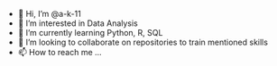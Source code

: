 - 👋 Hi, I’m @a-k-11
- 👀 I’m interested in Data Analysis
- 🌱 I’m currently learning Python, R, SQL
- 💞️ I’m looking to collaborate on repositories to train mentioned skills
- 📫 How to reach me ...

<!---
a-k-11/a-k-11 is a ✨ special ✨ repository because its `README.md` (this file) appears on your GitHub profile.
You can click the Preview link to take a look at your changes.
--->
